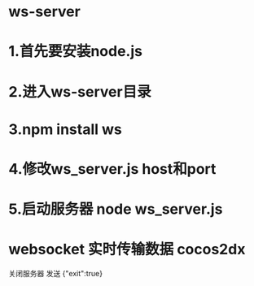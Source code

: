 ws-server
=========
1.首先要安装node.js
=========
2.进入ws-server目录
=========
3.npm install ws
=========
4.修改ws_server.js host和port
=========
5.启动服务器 node ws_server.js
=========
websocket 实时传输数据 cocos2dx 
======
关闭服务器 发送 {"exit":true}


